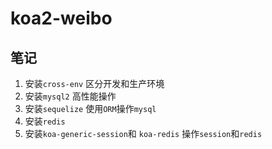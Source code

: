 # koa2-weibo

## 笔记

1. 安装`cross-env` 区分开发和生产环境
2. 安装`mysql2` 高性能操作
3. 安装`sequelize` 使用`ORM`操作`mysql`
4. 安装`redis`
5. 安装`koa-generic-session`和 `koa-redis` 操作`session`和`redis`